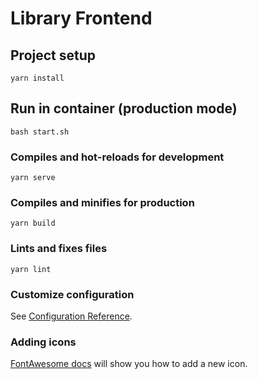 # Library Frontend


## Project setup
```
yarn install
```

## Run in container (production mode)
```
bash start.sh
```

### Compiles and hot-reloads for development
```
yarn serve
```

### Compiles and minifies for production
```
yarn build
```

### Lints and fixes files
```
yarn lint
```

### Customize configuration
See [Configuration Reference](https://cli.vuejs.org/config/).


### Adding icons

[FontAwesome docs](https://www.npmjs.com/package/@fortawesome/vue-fontawesome#codesandbox-starter-sample-%F0%9F%9A%80) will show you how to add a new icon.
